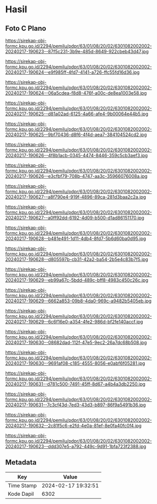 # Hasil

## Foto C Plano

https://sirekap-obj-formc.kpu.go.id/2294/pemilu/pdpr/63/01/08/20/02/6301082002002-20240217-190623--87f5c231-3b9e-485d-8649-922cbeb43d47.jpg

https://sirekap-obj-formc.kpu.go.id/2294/pemilu/pdpr/63/01/08/20/02/6301082002002-20240217-190624--e9f985ff-4fd7-4141-a726-ffc55fd16d36.jpg

https://sirekap-obj-formc.kpu.go.id/2294/pemilu/pdpr/63/01/08/20/02/6301082002002-20240217-190624--06a5cdea-f8d8-476f-a00c-de8ea1003e58.jpg

https://sirekap-obj-formc.kpu.go.id/2294/pemilu/pdpr/63/01/08/20/02/6301082002002-20240217-190625--d81a02ad-6125-4a66-afe4-9b00064e44b5.jpg

https://sirekap-obj-formc.kpu.go.id/2294/pemilu/pdpr/63/01/08/20/02/6301082002002-20240217-190625--9bf70436-d8f6-4f4d-aea7-384104524cd2.jpg

https://sirekap-obj-formc.kpu.go.id/2294/pemilu/pdpr/63/01/08/20/02/6301082002002-20240217-190626--4f8b1acb-0345-4474-8446-359c5cb3aef3.jpg

https://sirekap-obj-formc.kpu.go.id/2294/pemilu/pdpr/63/01/08/20/02/6301082002002-20240217-190626--e3cfbf79-708b-4747-aa3c-35966076008a.jpg

https://sirekap-obj-formc.kpu.go.id/2294/pemilu/pdpr/63/01/08/20/02/6301082002002-20240217-190627--a8f790e4-919f-4896-89ca-281d3baa2c2a.jpg

https://sirekap-obj-formc.kpu.go.id/2294/pemilu/pdpr/63/01/08/20/02/6301082002002-20240217-190627--a0ff92dd-6192-4d09-b500-d1ad86151170.jpg

https://sirekap-obj-formc.kpu.go.id/2294/pemilu/pdpr/63/01/08/20/02/6301082002002-20240217-190628--b481e491-1d11-4db4-8fd7-5b6d60ba0d95.jpg

https://sirekap-obj-formc.kpu.go.id/2294/pemilu/pdpr/63/01/08/20/02/6301082002002-20240217-190628--d805597b-cb31-42a2-ba54-2b5e4c83b7f5.jpg

https://sirekap-obj-formc.kpu.go.id/2294/pemilu/pdpr/63/01/08/20/02/6301082002002-20240217-190629--eb99a67c-5bdd-489c-bff8-4983c450c26c.jpg

https://sirekap-obj-formc.kpu.go.id/2294/pemilu/pdpr/63/01/08/20/02/6301082002002-20240217-190629--6662a853-09b8-4da0-969c-a9482b5405eb.jpg

https://sirekap-obj-formc.kpu.go.id/2294/pemilu/pdpr/63/01/08/20/02/6301082002002-20240217-190629--6c6f16e0-a354-4fe2-986d-bf2fe140accf.jpg

https://sirekap-obj-formc.kpu.go.id/2294/pemilu/pdpr/63/01/08/20/02/6301082002002-20240217-190630--08682dad-112f-47e5-9ec2-26a7dc68b508.jpg

https://sirekap-obj-formc.kpu.go.id/2294/pemilu/pdpr/63/01/08/20/02/6301082002002-20240217-190630--9691af08-c185-4555-8056-e0abf6f05281.jpg

https://sirekap-obj-formc.kpu.go.id/2294/pemilu/pdpr/63/01/08/20/02/6301082002002-20240217-190631--d781c500-7491-45ff-8d67-a4b4a3db2250.jpg

https://sirekap-obj-formc.kpu.go.id/2294/pemilu/pdpr/63/01/08/20/02/6301082002002-20240217-190631--7c3cf43d-7ed3-43d3-b897-86f9a5491b36.jpg

https://sirekap-obj-formc.kpu.go.id/2294/pemilu/pdpr/63/01/08/20/02/6301082002002-20240217-190632--2c81f5c6-e2fd-4e0a-81ef-8e0fa40fc0f4.jpg

https://sirekap-obj-formc.kpu.go.id/2294/pemilu/pdpr/63/01/08/20/02/6301082002002-20240217-190623--ddd307e5-a792-449c-9d91-1bfa723f2388.jpg


## Metadata

| Key        | Value               |
| ---------- | ------------------- |
| Time Stamp | 2024-02-17 19:32:51 |
| Kode Dapil | 6302                |



